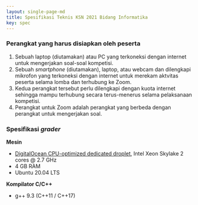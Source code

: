 ```yaml
---
layout: single-page-md
title: Spesifikasi Teknis KSN 2021 Bidang Informatika
key: spec
---
```


### Perangkat yang harus disiapkan oleh peserta

1.	Sebuah laptop (diutamakan) atau PC yang terkoneksi dengan internet untuk mengerjakan soal-soal kompetisi.
1.	Sebuah _smartphone_ (diutamakan), laptop, atau webcam dan dilengkapi mikrofon yang terkoneksi dengan internet untuk merekam aktvitas peserta selama lomba dan terhubung ke Zoom.
1.	Kedua perangkat tersebut perlu dilengkapi dengan kuota internet sehingga mampu terhubung secara terus-menerus selama pelaksanaan kompetisi.
1.	Perangkat untuk Zoom adalah perangkat yang berbeda dengan perangkat untuk mengerjakan soal.

### Spesifikasi _grader_

<b>Mesin</b>

- <a href="https://www.digitalocean.com/docs/droplets/resources/choose-plan/#droplet-plans">DigitalOcean CPU-optimized dedicated droplet</a>, Intel Xeon Skylake 2 cores @ 2.7 GHz
- 4 GB RAM
- Ubuntu 20.04 LTS

<b>Kompilator C/C++</b>

- g++ 9.3 (C++11 / C++17)

